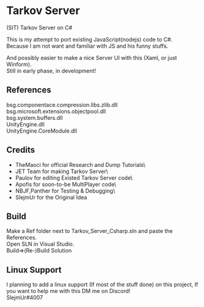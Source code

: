 # Tarkov Server
(SIT) Tarkov Server on C#

This is my attempt to port existing JavaScript(nodejs) code to C#.\
Because I am not want and familiar with JS and his funny stuffs.

And possibly easier to make a nice Server UI with this (Xaml, or just Winform).\
Still in early phase, in development!

## References
bsg.componentace.compression.libs.zlib.dll\
bsg.microsoft.extensions.objectpool.dll\
bsg.system.buffers.dll\
UnityEngine.dll\
UnityEngine.CoreModule.dll

## Credits
- TheMaoci for official Research and Dump Tutorials\
- JET Team for making Tarkov Server\
- Paulov for editing Existed Tarkov Server code\
- Apofis for soon-to-be MultiPlayer code\
- NBJF,Panther for Testing & Debugging\
- SlejmUr for the Original Idea

## Build
Make a Ref folder next to Tarkov_Server_Csharp.sln and paste the References.\
Open SLN in Visual Studio.\
Build=>(Re-)Build Solution

## Linux Support
I planning to add a linux support (If most of the stuff done) on this project, If you want to help me with this DM me on Discord!\
SlejmUr#4007